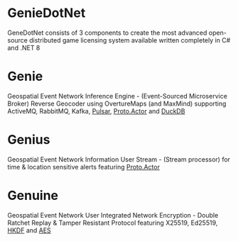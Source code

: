 # GenieDotNet

GeneDotNet consists of 3 components to create the most advanced open-source distributed game licensing system available written completely in C# and .NET 8

# Genie
Geospatial Event Network Inference Engine - (Event-Sourced Microservice Broker) Reverse Geocoder using OvertureMaps 
(and MaxMind) supporting ActiveMQ, RabbitMQ, Kafka, [Pulsar](https://github.com/fsprojects/pulsar-client-dotnet), [Proto.Actor](https://github.com/asynkron/protoactor-dotnet) and [DuckDB](https://github.com/Giorgi/DuckDB.NET)

# Genius
Geospatial Event Network Information User Stream - (Stream processor) for time & location sensitive alerts featuring [Proto.Actor](https://github.com/asynkron/protoactor-dotnet)

# Genuine
Geospatial Event Network User Integrated Network Encryption - Double Ratchet Replay & Tamper Resistant Protocol featuring X25519, Ed25519, [HKDF](https://learn.microsoft.com/en-us/dotnet/api/system.security.cryptography.hkdf?view=net-8.0) and [AES](https://learn.microsoft.com/en-us/dotnet/api/system.security.cryptography.aes?view=net-8.0)
